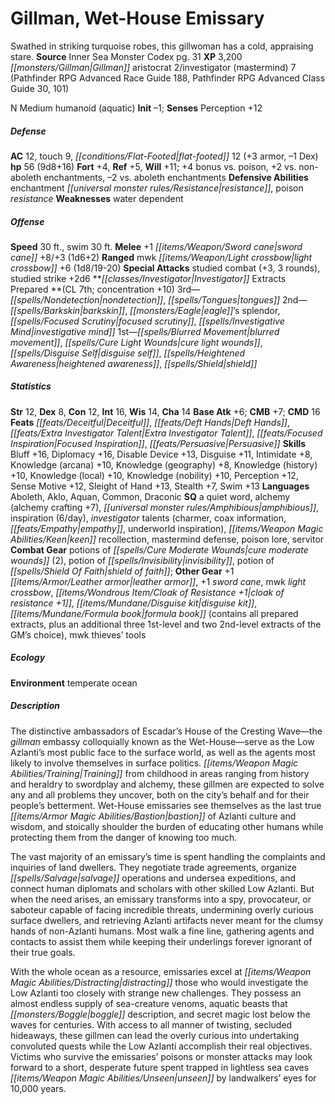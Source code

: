 ﻿---
cssclass: [monsters]
title1: Gillman, Wet-House Emissary
desc_short: Swathed in striking turquoise robes, this gillwoman has a cold, appraising
  stare.
title2: Wet-House Emissary
CR: 7
sources:
- name: Inner Sea Monster Codex
  page: 31
  link: http://paizo.com/products/btpy9elc?Pathfinder-Campaign-Setting-Inner-Sea-Monster-Codex
XP: 3200
race: Gillman
classes:
- aristocrat 2
- investigator (mastermind) 7 (Pathfinder RPG Advanced Race Guide 188, Pathfinder
  RPG Advanced Class Guide 30, 101)
alignment: N
size: Medium
type: humanoid
subtypes:
- aquatic
initiative:
  bonus: -1
AC:
  AC: 12
  touch: 9
  flat_footed: 12
  components:
    armor: 3
    dex: -1
HP:
  HP: 56
  long: 9d8+16
saves:
  fort: 4
  ref: 5
  will: 11
  other: +4 bonus vs. poison, +2 vs. non-aboleth enchantments, -2 vs. aboleth enchantments
defensive_abilities:
- enchantment resistance
- poison resistance
weaknesses:
- water dependent
speeds:
  base: 30
  swim: 30
attacks:
  melee:
  - - text: +1 sword cane +8/+3 (1d6+2)
      entries:
      - - damage: 1d6+2
      attack: +1 sword cane
      bonus:
      - 8
      - 3
  ranged:
  - - text: mwk light crossbow +6 (1d8/19-20)
      entries:
      - - damage: 1d8
          crit_range: 19-20
      attack: mwk light crossbow
      bonus:
      - 6
  special:
  - studied combat (+3, 3 rounds)
  - studied strike +2d6
spells:
  entries:
  - name: nondetection
    source: Investigator
    level: 3
  - name: tongues
    source: Investigator
    level: 3
  - name: barkskin
    source: Investigator
    level: 2
  - name: eagle's splendor
    source: Investigator
    level: 2
  - superscripts:
    - ACG
    name: focused scrutiny
    source: Investigator
    level: 2
  - superscripts:
    - ACG
    name: investigative mind
    source: Investigator
    level: 2
  - superscripts:
    - ACG
    name: blurred movement
    source: Investigator
    level: 1
  - name: cure light wounds
    source: Investigator
    level: 1
  - name: disguise self
    source: Investigator
    level: 1
  - superscripts:
    - ACG
    name: heightened awareness
    source: Investigator
    level: 1
  - name: shield
    source: Investigator
    level: 1
  sources:
  - name: Investigator
    type: prepared
    CL: 7
    concentration: 10
ability_scores:
  STR: 12
  DEX: 8
  CON: 12
  INT: 16
  WIS: 14
  CHA: 14
BAB: 6
CMB: 7
CMD: 16
feats:
- name: Deceitful
- name: Deft Hands
- superscripts:
  - ACG
  name: Extra Investigator Talent
- superscripts:
  - ACG
  name: Focused Inspiration
- name: Persuasive
skills:
  Bluff: 16
  Diplomacy: 16
  Disable Device: 13
  Disguise: 11
  Intimidate: 8
  Knowledge (arcana): 10
  Knowledge (geography): 8
  Knowledge (history): 10
  Knowledge (local): 10
  Knowledge (nobility): 10
  Perception: 12
  Sense Motive: 12
  Sleight of Hand: 13
  Stealth: 7
  Swim: 13
languages:
- Aboleth
- Aklo
- Aquan
- Common
- Draconic
special_qualities:
- a quiet word
- alchemy (alchemy crafting +7)
- amphibious
- inspiration (6/day)
- investigator talents (charmer, coax information, empathy, underworld inspiration)
- keen recollection
- mastermind defense
- poison lore
- servitor
gear:
  combat:
  - potions of cure moderate wounds (2)
  - potion of invisibility
  - potion of shield of faith
  other:
  - +1 leather armor
  - +1 sword cane
  - mwk light crossbow
  - cloak of resistance +1
  - disguise kit
  - formula book (contains all prepared extracts, plus an additional three 1st-level
    and two 2nd-level extracts of the GM's choice)
  - mwk thieves' tools
ecology:
  environment: temperate ocean
desc_long: |-
  The distinctive ambassadors of Escadar's House of the Cresting Wave-the gillman embassy colloquially known as the Wet-House-serve as the Low Azlanti's most public face to the surface world, as well as the agents most likely to involve themselves in surface politics. Training from childhood in areas ranging from history and heraldry to swordplay and alchemy, these gillmen are expected to solve any and all problems they uncover, both on the city's behalf and for their people's betterment. Wet-House emissaries see themselves as the last true bastion of Azlanti culture and wisdom, and stoically shoulder the burden of educating other humans while protecting them from the danger of knowing too much.

  The vast majority of an emissary's time is spent handling the complaints and inquiries of land dwellers. They negotiate trade agreements, organize salvage operations and undersea expeditions, and connect human diplomats and scholars with other skilled Low Azlanti. But when the need arises, an emissary transforms into a spy, provocateur, or saboteur capable of facing incredible threats, undermining overly curious surface dwellers, and retrieving Azlanti artifacts never meant for the clumsy hands of non-Azlanti humans. Most walk a fine line, gathering agents and contacts to assist them while keeping their underlings forever ignorant of their true goals.

  With the whole ocean as a resource, emissaries excel at distracting those who would investigate the Low Azlanti too closely with strange new challenges. They possess an almost endless supply of sea-creature venoms, aquatic beasts that boggle description, and secret magic lost below the waves for centuries. With access to all manner of twisting, secluded hideaways, these gillmen can lead the overly curious into undertaking convoluted quests while the Low Azlanti accomplish their real objectives. Victims who survive the emissaries' poisons or monster attacks may look forward to a short, desperate future spent trapped in lightless sea caves unseen by landwalkers' eyes for 10,000 years.

---

# Gillman, Wet-House Emissary
Swathed in striking turquoise robes, this gillwoman has a cold, appraising stare.
**Source** Inner Sea Monster Codex pg. 31
**XP** 3,200
_[[monsters/Gillman|Gillman]]_ aristocrat 2/investigator (mastermind) 7 (Pathfinder RPG Advanced Race Guide 188, Pathfinder RPG Advanced Class Guide 30, 101)

N Medium humanoid (aquatic)
**Init** –1; **Senses** Perception +12

##### Defense

**AC** 12, touch 9, _[[conditions/Flat-Footed|flat-footed]]_ 12 (+3 armor, –1 Dex)
**hp** 56 (9d8+16)
**Fort** +4, **Ref** +5, **Will** +11; +4 bonus vs. poison, +2 vs. non-aboleth enchantments, –2 vs. aboleth enchantments
**Defensive Abilities** enchantment _[[universal monster rules/Resistance|resistance]]_, poison _resistance_
**Weaknesses** water dependent

##### Offense
**Speed** 30 ft., swim 30 ft.
**Melee** +1 _[[items/Weapon/Sword cane|sword cane]]_ +8/+3 (1d6+2)
**Ranged** mwk _[[items/Weapon/Light crossbow|light crossbow]]_ +6 (1d8/19-20)
**Special Attacks** studied combat (+3, 3 rounds), studied strike +2d6
**_[[classes/Investigator|Investigator]]_ Extracts Prepared **(CL 7th; concentration +10)
3rd—_[[spells/Nondetection|nondetection]]_, _[[spells/Tongues|tongues]]_
2nd—_[[spells/Barkskin|barkskin]]_, _[[monsters/Eagle|eagle]]_’s splendor, _[[spells/Focused Scrutiny|focused scrutiny]]_, _[[spells/Investigative Mind|investigative mind]]_
1st—_[[spells/Blurred Movement|blurred movement]]_, _[[spells/Cure Light Wounds|cure light wounds]]_, _[[spells/Disguise Self|disguise self]]_, _[[spells/Heightened Awareness|heightened awareness]]_, _[[spells/Shield|shield]]_

##### Statistics
**Str** 12, **Dex** 8, **Con** 12, **Int** 16, **Wis** 14, **Cha** 14
**Base Atk** +6; **CMB** +7; **CMD** 16
**Feats** _[[feats/Deceitful|Deceitful]]_, _[[feats/Deft Hands|Deft Hands]]_, _[[feats/Extra _Investigator_ Talent|Extra _Investigator_ Talent]]_, _[[feats/Focused Inspiration|Focused Inspiration]]_, _[[feats/Persuasive|Persuasive]]_
**Skills** Bluff +16, Diplomacy +16, Disable Device +13, Disguise +11, Intimidate +8, Knowledge (arcana) +10, Knowledge (geography) +8, Knowledge (history) +10, Knowledge (local) +10, Knowledge (nobility) +10, Perception +12, Sense Motive +12, Sleight of Hand +13, Stealth +7, Swim +13
**Languages** Aboleth, Aklo, Aquan, Common, Draconic
**SQ** a quiet word, alchemy (alchemy crafting +7), _[[universal monster rules/Amphibious|amphibious]]_, inspiration (6/day), _investigator_ talents (charmer, coax information, _[[feats/Empathy|empathy]]_, underworld inspiration), _[[items/Weapon Magic Abilities/Keen|keen]]_ recollection, mastermind defense, poison lore, servitor
**Combat Gear** potions of _[[spells/Cure Moderate Wounds|cure moderate wounds]]_ (2), potion of _[[spells/Invisibility|invisibility]]_, potion of _[[spells/Shield Of Faith|shield of faith]]_; **Other Gear** +1 _[[items/Armor/Leather armor|leather armor]]_, +1 _sword cane_, mwk _light crossbow_, _[[items/Wondrous Item/Cloak of _Resistance_ +1|cloak of _resistance_ +1]]_, _[[items/Mundane/Disguise kit|disguise kit]]_, _[[items/Mundane/Formula book|formula book]]_ (contains all prepared extracts, plus an additional three 1st-level and two 2nd-level extracts of the GM’s choice), mwk thieves’ tools

##### Ecology

**Environment** temperate ocean

##### Description

The distinctive ambassadors of Escadar’s House of the Cresting Wave—the _gillman_ embassy colloquially known as the Wet-House—serve as the Low Azlanti’s most public face to the surface world, as well as the agents most likely to involve themselves in surface politics. _[[items/Weapon Magic Abilities/Training|Training]]_ from childhood in areas ranging from history and heraldry to swordplay and alchemy, these gillmen are expected to solve any and all problems they uncover, both on the city’s behalf and for their people’s betterment. Wet-House emissaries see themselves as the last true _[[items/Armor Magic Abilities/Bastion|bastion]]_ of Azlanti culture and wisdom, and stoically shoulder the burden of educating other humans while protecting them from the danger of knowing too much.

The vast majority of an emissary’s time is spent handling the complaints and inquiries of land dwellers. They negotiate trade agreements, organize _[[spells/Salvage|salvage]]_ operations and undersea expeditions, and connect human diplomats and scholars with other skilled Low Azlanti. But when the need arises, an emissary transforms into a spy, provocateur, or saboteur capable of facing incredible threats, undermining overly curious surface dwellers, and retrieving Azlanti artifacts never meant for the clumsy hands of non-Azlanti humans. Most walk a fine line, gathering agents and contacts to assist them while keeping their underlings forever ignorant of their true goals.

With the whole ocean as a resource, emissaries excel at _[[items/Weapon Magic Abilities/Distracting|distracting]]_ those who would investigate the Low Azlanti too closely with strange new challenges. They possess an almost endless supply of sea-creature venoms, aquatic beasts that _[[monsters/Boggle|boggle]]_ description, and secret magic lost below the waves for centuries. With access to all manner of twisting, secluded hideaways, these gillmen can lead the overly curious into undertaking convoluted quests while the Low Azlanti accomplish their real objectives. Victims who survive the emissaries’ poisons or monster attacks may look forward to a short, desperate future spent trapped in lightless sea caves _[[items/Weapon Magic Abilities/Unseen|unseen]]_ by landwalkers’ eyes for 10,000 years.